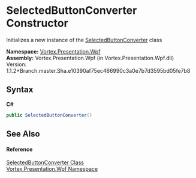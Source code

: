 # SelectedButtonConverter Constructor 
 

Initializes a new instance of the <a href="T_Vortex_Presentation_Wpf_SelectedButtonConverter.md">SelectedButtonConverter</a> class

**Namespace:**&nbsp;<a href="N_Vortex_Presentation_Wpf.md">Vortex.Presentation.Wpf</a><br />**Assembly:**&nbsp;Vortex.Presentation.Wpf (in Vortex.Presentation.Wpf.dll) Version: 1.1.2+Branch.master.Sha.e10390af75ec466990c3a0e7b7d3595bd05fe7b8

## Syntax

**C#**<br />
``` C#
public SelectedButtonConverter()
```


## See Also


#### Reference
<a href="T_Vortex_Presentation_Wpf_SelectedButtonConverter.md">SelectedButtonConverter Class</a><br /><a href="N_Vortex_Presentation_Wpf.md">Vortex.Presentation.Wpf Namespace</a><br />